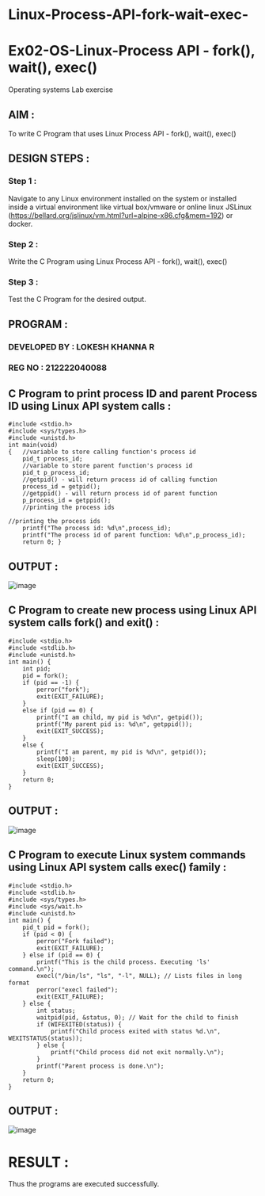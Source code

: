 # Linux-Process-API-fork-wait-exec-

# Ex02-OS-Linux-Process API - fork(), wait(), exec()

Operating systems Lab exercise


## AIM :

To write C Program that uses Linux Process API - fork(), wait(), exec()

## DESIGN STEPS :

### Step 1 :

Navigate to any Linux environment installed on the system or installed inside a virtual environment like virtual box/vmware or online linux JSLinux (https://bellard.org/jslinux/vm.html?url=alpine-x86.cfg&mem=192) or docker.

### Step 2 :

Write the C Program using Linux Process API - fork(), wait(), exec()

### Step 3 :

Test the C Program for the desired output. 

## PROGRAM :

### DEVELOPED BY : LOKESH KHANNA R
### REG NO : 212222040088

## C Program to print process ID and parent Process ID using Linux API system calls :
```
#include <stdio.h>
#include <sys/types.h>
#include <unistd.h>
int main(void)
{	//variable to store calling function's process id
	pid_t process_id;
	//variable to store parent function's process id
	pid_t p_process_id;
	//getpid() - will return process id of calling function
	process_id = getpid();
	//getppid() - will return process id of parent function
	p_process_id = getppid();
	//printing the process ids

//printing the process ids
	printf("The process id: %d\n",process_id);
	printf("The process id of parent function: %d\n",p_process_id);
	return 0; }
```

## OUTPUT :

![image](https://github.com/JoyceBeulah/Linux-Process-API-fork-wait-exec/assets/118343698/c185b57b-3f9d-46bb-8c35-d1d38d480959)


## C Program to create new process using Linux API system calls fork() and exit() :

```
#include <stdio.h>
#include <stdlib.h>
#include <unistd.h>
int main() {
    int pid;
    pid = fork();
    if (pid == -1) {
        perror("fork");
        exit(EXIT_FAILURE);
    }
    else if (pid == 0) {
        printf("I am child, my pid is %d\n", getpid());
        printf("My parent pid is: %d\n", getppid());
        exit(EXIT_SUCCESS);
    }
    else {
        printf("I am parent, my pid is %d\n", getpid());
        sleep(100);
        exit(EXIT_SUCCESS);
    }
    return 0;
}
```

## OUTPUT :

![image](https://github.com/JoyceBeulah/Linux-Process-API-fork-wait-exec/assets/118343698/f3fde68b-c98d-4172-a7db-0773758b3ad4)


## C Program to execute Linux system commands using Linux API system calls exec() family :
```
#include <stdio.h>
#include <stdlib.h>
#include <sys/types.h>
#include <sys/wait.h>
#include <unistd.h>
int main() {
    pid_t pid = fork();
    if (pid < 0) {
        perror("Fork failed");
        exit(EXIT_FAILURE);
    } else if (pid == 0) {
        printf("This is the child process. Executing 'ls' command.\n");
        execl("/bin/ls", "ls", "-l", NULL); // Lists files in long format
        perror("execl failed");
        exit(EXIT_FAILURE);
    } else {
        int status;
        waitpid(pid, &status, 0); // Wait for the child to finish
        if (WIFEXITED(status)) {
            printf("Child process exited with status %d.\n", WEXITSTATUS(status));
        } else {
            printf("Child process did not exit normally.\n");
        }
        printf("Parent process is done.\n");
    }
    return 0;
}
```


## OUTPUT :

![image](https://github.com/JoyceBeulah/Linux-Process-API-fork-wait-exec/assets/118343698/42dda2d9-9f8a-47d2-b9c5-13dd09b97dd3)


# RESULT :

Thus the programs are executed successfully.













